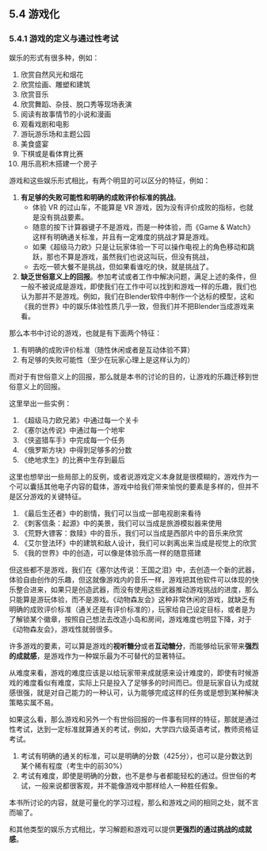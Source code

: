 ## 5.4 游戏化

### 5.4.1 游戏的定义与通过性考试

娱乐的形式有很多种，例如：

1. 欣赏自然风光和烟花
1. 欣赏绘画、雕塑和建筑
1. 欣赏音乐
1. 欣赏舞蹈、杂技、脱口秀等现场表演
1. 阅读有故事情节的小说和漫画
1. 观看戏剧和电影
1. 游玩游乐场和主题公园
1. 美食盛宴
1. 下棋或是看体育比赛
1. 用乐高积木搭建一个房子

游戏和这些娱乐形式相比，有两个明显的可以区分的特征，例如：

1. **有足够的失败可能性和明确的成败评价标准的挑战**。
    - 体验 VR 的过山车，不能算是 VR 游戏，因为没有评价成败的指标，也就是没有挑战要素。
    - 随意的按下计算器键子不是游戏，而是一种体验，而《Game & Watch》这样有明确通关标准，并且有一定难度的挑战才算是游戏。
    - 如果《超级马力欧》只是让玩家体验一下可以操作电视上的角色移动和跳跃，那也不算是游戏，虽然我们也说这叫玩，但没有挑战，
    - 去吃一顿大餐不是挑战，但如果看谁吃的快，就是挑战了。
1. **缺乏世俗意义上的回报**。参加考试或者工作中解决问题，满足上述的条件，但一般不被说成是游戏，即使我们在工作中可以找到和游戏一样的乐趣，我们也认为那并不是游戏。例如，我们在Blender软件中制作一个达标的模型，这和《我的世界》中的娱乐体验性质几乎一致，但我们并不把Blender当成游戏来看。

那么本书中讨论的游戏，也就是有下面两个特征：

1. 有明确的成败评价标准（随性休闲或者是互动体验不算）
1. 有足够的失败可能性（至少在玩家心理上是这样认为的）

而对于有世俗意义上的回报，那么就是本书的讨论的目的，让游戏的乐趣迁移到世俗意义上的回报。

这里举出一些实例：

1. 《超级马力欧兄弟》中通过每一个关卡
1. 《塞尔达传说》中通过每一个地牢
1. 《侠盗猎车手》中完成每一个任务
1. 《俄罗斯方块》中得到足够多的分数
1. 《绝地求生》的比赛中生存到最后

这里也想举出一些局部上的反例，或者说游戏定义本身就是很模糊的，游戏作为一个可以囊括其他电子内容的载体，游戏中给我们带来愉悦的要素是多样的，但并不是区分游戏的关键特征。

1. 《最后生还者》中的剧情，我们可以当成一部电视剧来看待
1. 《刺客信条：起源》中的美景，我们可以当成是旅游模拟器来使用
1. 《荒野大镖客：救赎》中的音乐，我们可以当成是西部片中的音乐来欣赏
1. 《艾尔登法环》中的建筑和敌人设计，我们可以剥离出来当成是视觉上的欣赏
1. 《我的世界》中的创造，可以像是体验乐高一样的随意搭建

但这些都不是游戏，我们在《塞尔达传说：王国之泪》中，去创造一个新的武器，体验自由创作的乐趣，但这就像游戏内的音乐一样，游戏把其他软件可以体现的快乐整合进来，如果只是创造武器，而没有使用这些武器推动游戏挑战的进度，那么只能算是游玩体验，而不是游戏。《动物森友会》这种非常休闲的游戏，就缺乏有明确的成败评价标准（通关还是有评价标准的），玩家给自己设定目标，或者是为了解锁某个徽章，按照自己想法去改造小岛和房间，游戏难度也明显下降，对于《动物森友会》，游戏性就弱很多。

许多游戏的要素，可以算是游戏的**视听糖分**或者**互动糖分**，而能够给玩家带来**强烈的成就感**，是游戏作为一种娱乐最为不可替代的显著特征。

从难度来看，游戏的难度应该是以给玩家带来成就感来设计难度的，即使有时候游戏的难度看似有难度，实际上只是投入了足够多的时间而已。但是玩家自认为成就感很强，就是对自己能力的一种认可，认为能够完成这样的任务或是想到某种解决策略实属不易。

如果这么看，那么游戏和另外一个有世俗回报的一件事有同样的特征，那就是通过性考试，达到一定标准就算通关的考试，例如，大学四六级英语考试，教师资格证考试。

1. 考试有明确的通关的标准，可以是明确的分数（425分），也可以是分数达到某个稀有程度（考生中的前30%）
1. 考试有难度，即使是明确的分数，也不是参与者都能轻松的通过。但世俗的考试，一般来说都很客观，并不能像游戏中那样给人一种胜任假象。

本书所讨论的内容，就是可量化的学习过程，那么和游戏之间的相同之处，就不言而喻了。

和其他类型的娱乐方式相比，学习解题和游戏可以提供**更强烈的通过挑战的成就感**。
